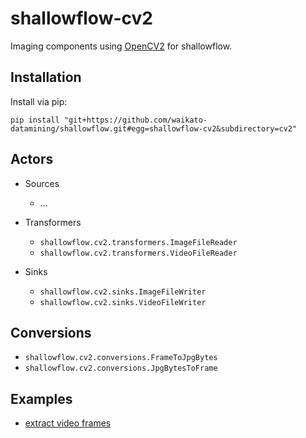 # shallowflow-cv2
Imaging components using [OpenCV2](https://github.com/opencv/opencv-python) for shallowflow.

## Installation

Install via pip:

```commandline
pip install "git+https://github.com/waikato-datamining/shallowflow.git#egg=shallowflow-cv2&subdirectory=cv2"
```

## Actors

* Sources

  * ...
    
* Transformers

  * `shallowflow.cv2.transformers.ImageFileReader`
  * `shallowflow.cv2.transformers.VideoFileReader`
    
* Sinks

  * `shallowflow.cv2.sinks.ImageFileWriter`
  * `shallowflow.cv2.sinks.VideoFileWriter`

## Conversions

* `shallowflow.cv2.conversions.FrameToJpgBytes`
* `shallowflow.cv2.conversions.JpgBytesToFrame`

## Examples

* [extract video frames](examples/extract_video_frames.py)

